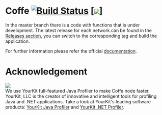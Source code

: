 # Coffe [![Build Status](https://travis-ci.org/coffe/Coffe.svg?branch=master)](https://travis-ci.org/coffe/Coffe) [![](https://images.microbadger.com/badges/version/coffe/coffe-testnet.svg)]

In the master branch there is a code with functions that is under development. The latest release for each network can be found in the [Releases section](https://github.com/dei-s/mir-coffe-node/releases), you can switch to the corresponding tag and build the application.

For further information please refer the official [documentation](https://docs.dei.su).

# Acknowledgement

[<img src="https://www.yourkit.com/images/yklogo.png">](http://www.yourkit.com/java/profiler/index.jsp)  
We use YourKit full-featured Java Profiler to make Coffe node faster. YourKit, LLC is the creator of innovative and intelligent tools for profiling Java and .NET applications.
Take a look at YourKit's leading software products: 
<a href="http://www.yourkit.com/java/profiler/index.jsp">YourKit Java Profiler</a> and
<a href="http://www.yourkit.com/.net/profiler/index.jsp">YourKit .NET Profiler</a>.

